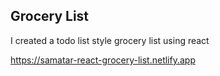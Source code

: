 ## Grocery List

I created a todo list style grocery list using react

https://samatar-react-grocery-list.netlify.app